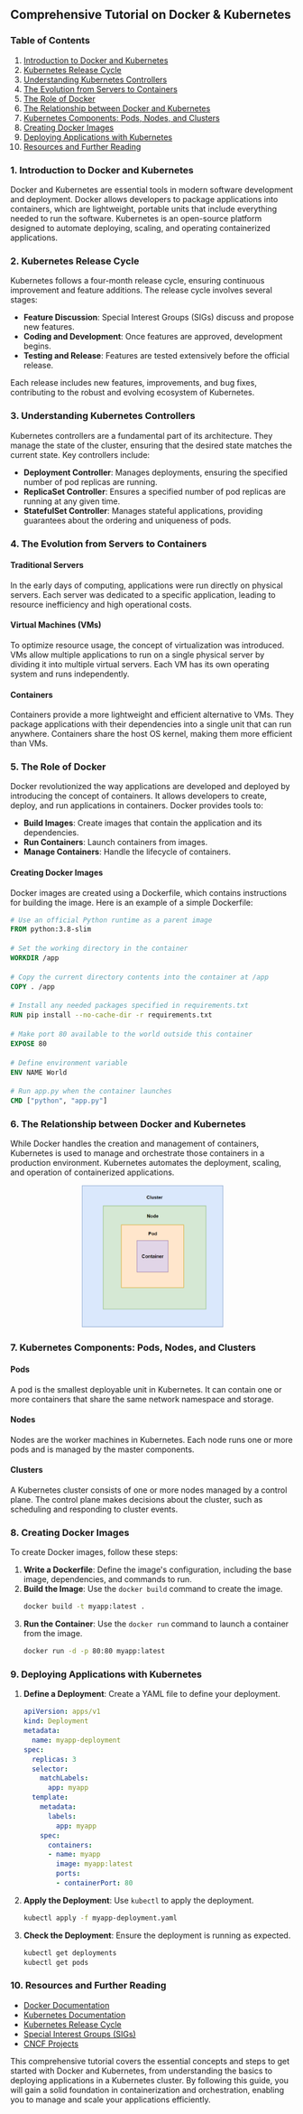 ## Comprehensive Tutorial on Docker & Kubernetes

### Table of Contents
1. [Introduction to Docker and Kubernetes](#introduction-to-docker-and-kubernetes)
2. [Kubernetes Release Cycle](#kubernetes-release-cycle)
3. [Understanding Kubernetes Controllers](#understanding-kubernetes-controllers)
4. [The Evolution from Servers to Containers](#the-evolution-from-servers-to-containers)
5. [The Role of Docker](#the-role-of-docker)
6. [The Relationship between Docker and Kubernetes](#the-relationship-between-docker-and-kubernetes)
7. [Kubernetes Components: Pods, Nodes, and Clusters](#kubernetes-components-pods-nodes-and-clusters)
8. [Creating Docker Images](#creating-docker-images)
9. [Deploying Applications with Kubernetes](#deploying-applications-with-kubernetes)
10. [Resources and Further Reading](#resources-and-further-reading)

### 1. Introduction to Docker and Kubernetes

Docker and Kubernetes are essential tools in modern software development and deployment. Docker allows developers to package applications into containers, which are lightweight, portable units that include everything needed to run the software. Kubernetes is an open-source platform designed to automate deploying, scaling, and operating containerized applications.

### 2. Kubernetes Release Cycle

Kubernetes follows a four-month release cycle, ensuring continuous improvement and feature additions. The release cycle involves several stages:
- **Feature Discussion**: Special Interest Groups (SIGs) discuss and propose new features.
- **Coding and Development**: Once features are approved, development begins.
- **Testing and Release**: Features are tested extensively before the official release.

Each release includes new features, improvements, and bug fixes, contributing to the robust and evolving ecosystem of Kubernetes.

### 3. Understanding Kubernetes Controllers

Kubernetes controllers are a fundamental part of its architecture. They manage the state of the cluster, ensuring that the desired state matches the current state. Key controllers include:
- **Deployment Controller**: Manages deployments, ensuring the specified number of pod replicas are running.
- **ReplicaSet Controller**: Ensures a specified number of pod replicas are running at any given time.
- **StatefulSet Controller**: Manages stateful applications, providing guarantees about the ordering and uniqueness of pods.

### 4. The Evolution from Servers to Containers

#### Traditional Servers

In the early days of computing, applications were run directly on physical servers. Each server was dedicated to a specific application, leading to resource inefficiency and high operational costs.

#### Virtual Machines (VMs)

To optimize resource usage, the concept of virtualization was introduced. VMs allow multiple applications to run on a single physical server by dividing it into multiple virtual servers. Each VM has its own operating system and runs independently.

#### Containers

Containers provide a more lightweight and efficient alternative to VMs. They package applications with their dependencies into a single unit that can run anywhere. Containers share the host OS kernel, making them more efficient than VMs.

### 5. The Role of Docker

Docker revolutionized the way applications are developed and deployed by introducing the concept of containers. It allows developers to create, deploy, and run applications in containers. Docker provides tools to:
- **Build Images**: Create images that contain the application and its dependencies.
- **Run Containers**: Launch containers from images.
- **Manage Containers**: Handle the lifecycle of containers.

#### Creating Docker Images

Docker images are created using a Dockerfile, which contains instructions for building the image. Here is an example of a simple Dockerfile:

```Dockerfile
# Use an official Python runtime as a parent image
FROM python:3.8-slim

# Set the working directory in the container
WORKDIR /app

# Copy the current directory contents into the container at /app
COPY . /app

# Install any needed packages specified in requirements.txt
RUN pip install --no-cache-dir -r requirements.txt

# Make port 80 available to the world outside this container
EXPOSE 80

# Define environment variable
ENV NAME World

# Run app.py when the container launches
CMD ["python", "app.py"]
```

### 6. The Relationship between Docker and Kubernetes

While Docker handles the creation and management of containers, Kubernetes is used to manage and orchestrate those containers in a production environment. Kubernetes automates the deployment, scaling, and operation of containerized applications.

<div style="text-align: center;">
  <img src="../../pics/container-pod-node-cluster.png" alt="Kubernetes Architecture" width="50%">
</div>

### 7. Kubernetes Components: Pods, Nodes, and Clusters

#### Pods

A pod is the smallest deployable unit in Kubernetes. It can contain one or more containers that share the same network namespace and storage.

#### Nodes

Nodes are the worker machines in Kubernetes. Each node runs one or more pods and is managed by the master components.

#### Clusters

A Kubernetes cluster consists of one or more nodes managed by a control plane. The control plane makes decisions about the cluster, such as scheduling and responding to cluster events.

### 8. Creating Docker Images

To create Docker images, follow these steps:

1. **Write a Dockerfile**: Define the image's configuration, including the base image, dependencies, and commands to run.
2. **Build the Image**: Use the `docker build` command to create the image.
   ```sh
   docker build -t myapp:latest .
   ```
3. **Run the Container**: Use the `docker run` command to launch a container from the image.
   ```sh
   docker run -d -p 80:80 myapp:latest
   ```

### 9. Deploying Applications with Kubernetes

1. **Define a Deployment**: Create a YAML file to define your deployment.
   ```yaml
   apiVersion: apps/v1
   kind: Deployment
   metadata:
     name: myapp-deployment
   spec:
     replicas: 3
     selector:
       matchLabels:
         app: myapp
     template:
       metadata:
         labels:
           app: myapp
       spec:
         containers:
         - name: myapp
           image: myapp:latest
           ports:
           - containerPort: 80
   ```

2. **Apply the Deployment**: Use `kubectl` to apply the deployment.
   ```sh
   kubectl apply -f myapp-deployment.yaml
   ```

3. **Check the Deployment**: Ensure the deployment is running as expected.
   ```sh
   kubectl get deployments
   kubectl get pods
   ```

### 10. Resources and Further Reading

- [Docker Documentation](https://docs.docker.com/)
- [Kubernetes Documentation](https://kubernetes.io/docs/home/)
- [Kubernetes Release Cycle](https://kubernetes.io/releases/)
- [Special Interest Groups (SIGs)](https://github.com/kubernetes/community/blob/master/sig-list.md)
- [CNCF Projects](https://landscape.cncf.io/)

This comprehensive tutorial covers the essential concepts and steps to get started with Docker and Kubernetes, from understanding the basics to deploying applications in a Kubernetes cluster. By following this guide, you will gain a solid foundation in containerization and orchestration, enabling you to manage and scale your applications efficiently.

